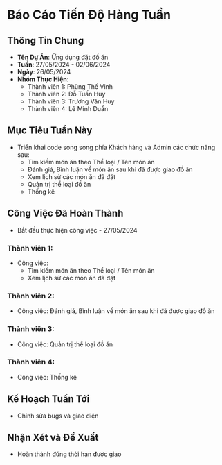 # Báo Cáo Tiến Độ Hàng Tuần

## Thông Tin Chung
- **Tên Dự Án**: Ứng dụng đặt đồ ăn
- **Tuần**: 27/05/2024 - 02/06/2024
- **Ngày**: 26/05/2024
- **Nhóm Thực Hiện**: 
  - Thành viên 1: Phùng Thế Vinh
  - Thành viên 2: Đỗ Tuấn Huy
  - Thành viên 3: Trương Văn Huy
  - Thành viên 4: Lê Minh Duẩn

## Mục Tiêu Tuần Này
- Triển khai code song song phía Khách hàng và Admin các chức năng sau:
    - Tìm kiếm món ăn theo Thể loại / Tên món ăn
    - Đánh giá, Bình luận về món ăn sau khi đã được giao đồ ăn
    - Xem lịch sử các món ăn đã đặt
    - Quản trị thể loại đồ ăn
    - Thống kê

## Công Việc Đã Hoàn Thành
- Bắt đầu thực hiện công việc - 27/05/2024

### Thành viên 1:
- Công việc: 
    - Tìm kiếm món ăn theo Thể loại / Tên món ăn
	- Xem lịch sử các món ăn đã đặt

### Thành viên 2:
- Công việc: Đánh giá, Bình luận về món ăn sau khi đã được giao đồ ăn

### Thành viên 3:
- Công việc: Quản trị thể loại đồ ăn

### Thành viên 4:
- Công việc: Thống kê

## Kế Hoạch Tuần Tới
- Chỉnh sửa bugs và giao diện

## Nhận Xét và Đề Xuất
- Hoàn thành đúng thời hạn được giao